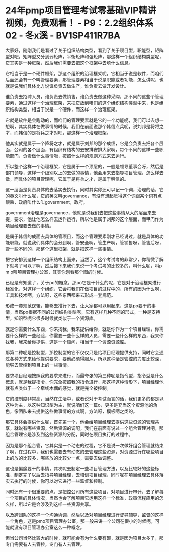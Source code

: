 # 24年pmp项目管理考试零基础VIP精讲视频，免费观看！ - P9：2.2组织体系02 - 冬x溪 - BV1SP411R7BA

大家好，刚刚我们是看过了关于组织结构类型，看到了关于项目型，职能型，矩阵型对吧，矩阵型又分到弱矩阵，平衡矩阵和强矩阵，那这样一个组织结构类型呢，它其实是一种框架，然后我们需要去把这个框架中去填什么信息。

它相当于是一个硬件框架，那这个组织的治理框架呢，它相当于说是软件，而咱们后面还会有一个叫管理要素，那管理要素相当于说是职能或者功能，怎么讲呢，也就是说我们具体比方说谁负责去做生产，谁负责去做开发设计。

谁负责去招聘人员，谁负责去做销售，谁负责去做这种采购，那不同的这些个管理要素，通过这样一个治理框架，来把它放到咱们的这个组织结构类型中来，也是组织结构类型，相当于说是一个硬件，而这样一个治理框架。

它就是软件是会跑动的，而咱们的管理要素就是它的一个功能呃，我们可以去想一想啊，其实具体在做事情的时候，我们在前面说那个韩信点兵呃，说刘邦是将将之才，而韩信的是将兵之才对吧，那这样一个治理框架。

他其实就是属于一个降将之才，就是属于刘邦的那个成绩，它是会负责去把各个层面，公司的各个层面，有组织有结构的去安排安排大家啊，每个不同的这样一些职能部门，负责做什么事情呃，按照什么样的规则方式来去运行。

所以整个这样一个治理框架，它是属于一个顶层的，一般是领导董事会呀，然后是部门领导，这样一个级别以上的去做的事情，他会用来去指导项目管理，怎么样去做，而具体的项目管理呢，它属于是将兵之才，是属于韩信的。

这一层面是负责具体的去落实去执行，同时其实你还可以记一个词，治理的话，它的英文叫什么呢，它的英文叫governance，有没有想起觉得这个词跟某个词有点眼熟，政府叫什么叫government，政府。

government治理是governance，他就是说我们去把这些事情从大的层面来去提，要求，他让他怎么样去运作运行，所以他是属于刘邦的这个层面，而甲门作为项目经理要去做的事情。

是属于韩信的成面去具体的管项目，而这个管理要素刚才已经说过，就是具体的功能职能，就说我们具体的会分到啊，管安全啊，管生产啊，管销售呀，管售后呀，管一些不同的，那整个这里框架，就是把这样一些事情。

把它安排到这样一个组织结构上面来，当然了，这个考试考的非常少，你稍微了解下就考了可以了啊，然后接下来我们来说一个考试考的比较多的，叫什么呢，叫p m o叫项目管理办公室，其实你刚看那个图的时候。

已经是有知道了，关于po的概念，那po它是干什么的呢，它是对于治理框架进行标准化，对这样一个组织，它会将我们在做项目的过程中的，所有的因为什么啊，工具和技术啊，方法呀，这些东西都来去形成一套规范。

形成一套规范逻辑，能够去推行下去，让大家都可以用起来，这是po要干的事情，当然po根据不同的公司结构类型呢，它有这样几种不同的形式，一种是支持型，知识型呢它很多时候就类似于一个资源库。

就是你需要什么东西，你来找我，我来提供给你，就是你作为一个项目经理，你需要什么样的一些经验，你需要一些什么样的人员，需要一些什么样的东西，我来你找我，我来给你提供，这是一个顾问，相当于一个资源资源库。

那第二种呢是控制型，那控制型的它不仅仅只是给项目经理提供支持，同时它会通过各种方式来给他提供要求，要他必须得服从，所以这种话是管控的力度比较深，能够去管控到项目上的一些事情。

要求项目经理按照我的要求来进行，而最夸张的第三种呢是指令型，指令型是什么概念，就是我提指令，你完全按照我的指令进行，那这样这种情形下，项目经理他就有点类似于一个牵线木偶的感觉，就是完全被控制。

它的控制度非常高，当然在生活中，或者说对于考试而言的话，我们更多的都是以这种为主，以这种知识型为主，就说咱们这一篇o，更多是充当这个资源池的角色，像团队来去提供这些做事情的方式啊，方法呀，模板啊之类的。

那它具体会提供什么呢，首先第一个，他会给项目经理去提供这些资源的管理共享，就说有哪些资源，然后资源的调配，我们在前面有说过一个组合管理对吧，那组合管理它是涉及到这些资源的分配，同时在项目执行的过程中。

因为是那个组合管，它其实是一个动态的过程，它不是说一次做好组合管理就结束了啊，在过程中，我们也需要去有动态的去管理这些资源，对资源进行在哪些项目上的放的比较多，哪些放的比较少一点，需要去做调整。

这也是偏魔要干的事情，其次呢去制定一些项目管理方法，以及比较好的这些标准，制定完了以后去指导项目经理，去培训项目经理，同时呢在项目经理去具体落实去执行的时候，你可以对它进行一些监督和控制。

同时还有一个很重要的点，是把控公司所有这些项目，对项目进行审计，去了解每一个项目的具体情况，当然也会了解项目它运用这样一个标准，政策流程应用的怎么样，所以它是会涉及到这样一些资源共享。

以及跨团队的这样一个沟通协调，然后以及对项目经理进行督导辅导，监督的这样一个角色，这是pmo项目管理办公室，那一般来讲一个公司在很小的时候呢，可能就没有项目管理办公室这么一种概念。

但当公司当然比较大的时候，就可能会有为什么要有碳，就是因为项目太多了，那专门需要有人去管控，专门有人去管理。

